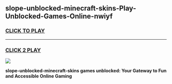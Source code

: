
## slope-unblocked-minecraft-skins-Play-Unblocked-Games-Online-nwiyf
<h3>
<a href="https://premium76.site?title=slope-unblocked-minecraft-skins&ref=25A">CLICK TO PLAY</a></h3>
<hr>

<h3>
<a href="https://premium76.site?title=slope-unblocked-minecraft-skins&ref=25A">CLICK 2 PLAY</a>
  
</h3>

<a href="https://premium76.site?title=slope-unblocked-minecraft-skins&ref=25A"><img src="https://clearcache.store/games.png"></a>


**slope-unblocked-minecraft-skins games unblocked: Your Gateway to Fun and Accessible Online Gaming**
